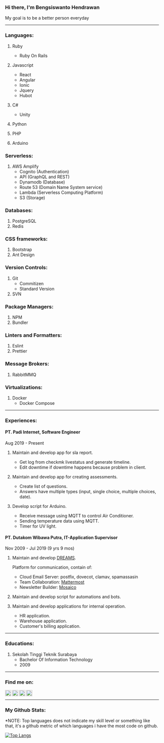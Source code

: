 ### Hi there, I'm Bengsiswanto Hendrawan

My goal is to be a better person everyday

---

### Languages:

1. Ruby

   - Ruby On Rails

1. Javascript

   - React
   - Angular
   - Ionic
   - Jquery
   - Hubot

1. C#

   - Unity

1. Python

1. PHP

1. Arduino

<!-- <img height="20" src="https://raw.githubusercontent.com/github/explore/80688e429a7d4ef2fca1e82350fe8e3517d3494d/topics/ruby/ruby.png">  -->
<!-- <img height="20" src="https://raw.githubusercontent.com/github/explore/80688e429a7d4ef2fca1e82350fe8e3517d3494d/topics/javascript/javascript.png"> -->
<!-- <img height="20" src="https://raw.githubusercontent.com/github/explore/80688e429a7d4ef2fca1e82350fe8e3517d3494d/topics/csharp/csharp.png"> -->
<!-- <img height="20" src="https://raw.githubusercontent.com/github/explore/80688e429a7d4ef2fca1e82350fe8e3517d3494d/topics/python/python.png"> -->
<!-- <img height="20" src="https://raw.githubusercontent.com/github/explore/80688e429a7d4ef2fca1e82350fe8e3517d3494d/topics/php/php.png"> -->
<!-- <img height="20" src="https://raw.githubusercontent.com/github/explore/80688e429a7d4ef2fca1e82350fe8e3517d3494d/topics/arduino/arduino.png"> -->

### Serverless:

1. AWS Amplify
   - Cognito (Authentication)
   - API (GraphQL and REST)
   - Dynamodb (Database)
   - Route 53 (Domain Name System service)
   - Lambda (Serverless Computing Platform)
   - S3 (Storage)

### Databases:

1. PostgreSQL
1. Redis

### CSS frameworks:

1. Bootstrap
1. Ant Design

### Version Controls:

1. Git
   - Commitizen
   - Standard Version
1. SVN

### Package Managers:

1. NPM
1. Bundler

### Linters and Formatters:

1. Eslint
1. Prettier

### Message Brokers:

1. RabbitMMQ

### Virtualizations:

1. Docker
   - Docker Compose

---

### Experiences:

#### **PT. Padi Internet**, Software Engineer

Aug 2019 - Present

1. Maintain and develop app for sla report.

   - Get log from checkmk livestatus and generate timeline.
   - Edit downtime if downtime happens because problem in client.

1. Maintain and develop app for creating assessments.

   - Create list of questions.
   - Answers have multiple types (input, single choice, multiple choices, date).

1. Develop script for Arduino.

   - Receive message using MQTT to control Air Conditioner.
   - Sending temperature data using MQTT.
   - Timer for UV light.

#### **PT. Dutakom Wibawa Putra**, IT-Application Supervisor

Nov 2009 - Jul 2019 (9 yrs 9 mos)

1. Maintain and develop [DREAMS][dreams].

   Platform for communication, contain of:

   - Cloud Email Server: postfix, dovecot, clamav, spamassasin
   - Team Collaboration: [Mattermost][mattermost]
   - Newsletter Builder: [Mosaico][mosaico]

1. Maintain and develop script for automations and bots.

1. Maintain and develop applications for internal operation.
   - HR application.
   - Warehouse application.
   - Customer's billing application.

---

### Educations:

1. Sekolah Tinggi Teknik Surabaya
   - Bachelor Of Information Technology
   - 2009

---

### Find me on:

[<img align="left" alt="CharalambosIoannou | Mail" width="20px" src="https://cdn.jsdelivr.net/npm/simple-icons@v3/icons/gmail.svg" />][mail]
[<img align="left" alt="bengsiswantoh | LinkedIn" width="20px" src="https://cdn.jsdelivr.net/npm/simple-icons@v3/icons/linkedin.svg" />][linkedin]
[<img align="left" alt="bengsiswantoh | YouTube" width="20px" src="https://cdn.jsdelivr.net/npm/simple-icons@v3/icons/youtube.svg" />][youtube]
[<img align="left" alt="bengsiswantoh | Instagram" width="20px" src="https://cdn.jsdelivr.net/npm/simple-icons@v3/icons/instagram.svg" />][instagram]

<br />

---

### My Github Stats:

\*NOTE: Top languages does not indicate my skill level or something like that, it's a github metric of which languages i have the most code on github.

[![Top Langs](https://github-readme-stats.mightiesthero.vercel.app/api/top-langs/?username=bengsiswantoh)](https://github.com/bengsiswantoh/github-readme-stats)

[mail]: mailto:bengsiswantoh@gmail.com
[linkedin]: https://www.linkedin.com/in/bengsiswanto-hendrawan
[youtube]: https://www.youtube.com/channel/UCqxXmZPBZfuHVMzPHprDkPg
[instagram]: https://instagram.com/bengsiswantoh
[dreams]: https://dreamsmail.id
[mattermost]: https://mattermost.com
[mosaico]: https://mosaico.io
